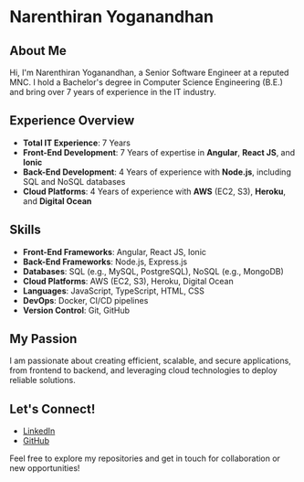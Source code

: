 # Narenthiran Yoganandhan

## About Me
Hi, I'm Narenthiran Yoganandhan, a Senior Software Engineer at a reputed MNC. I hold a Bachelor's degree in Computer Science Engineering (B.E.) and bring over 7 years of experience in the IT industry.

## Experience Overview
- **Total IT Experience**: 7 Years
- **Front-End Development**: 7 Years of expertise in **Angular**, **React JS**, and **Ionic**
- **Back-End Development**: 4 Years of experience with **Node.js**, including SQL and NoSQL databases
- **Cloud Platforms**: 4 Years of experience with **AWS** (EC2, S3), **Heroku**, and **Digital Ocean**

## Skills
- **Front-End Frameworks**: Angular, React JS, Ionic
- **Back-End Frameworks**: Node.js, Express.js
- **Databases**: SQL (e.g., MySQL, PostgreSQL), NoSQL (e.g., MongoDB)
- **Cloud Platforms**: AWS (EC2, S3), Heroku, Digital Ocean
- **Languages**: JavaScript, TypeScript, HTML, CSS
- **DevOps**: Docker, CI/CD pipelines
- **Version Control**: Git, GitHub

## My Passion
I am passionate about creating efficient, scalable, and secure applications, from frontend to backend, and leveraging cloud technologies to deploy reliable solutions.

## Let's Connect!
- [LinkedIn](https://linkedin.com/in/ynarenthiran/)
- [GitHub](https://github.com/ynarenthiran)

Feel free to explore my repositories and get in touch for collaboration or new opportunities!
